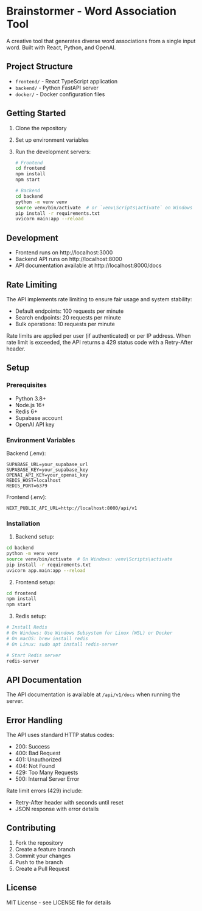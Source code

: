 # Brainstormer - Word Association Tool

A creative tool that generates diverse word associations from a single input word. Built with React, Python, and OpenAI.

## Project Structure

- `frontend/` - React TypeScript application
- `backend/` - Python FastAPI server
- `docker/` - Docker configuration files

## Getting Started

1. Clone the repository
2. Set up environment variables
3. Run the development servers:

   ```bash
   # Frontend
   cd frontend
   npm install
   npm start

   # Backend
   cd backend
   python -m venv venv
   source venv/bin/activate  # or `venv\Scripts\activate` on Windows
   pip install -r requirements.txt
   uvicorn main:app --reload
   ```

## Development

- Frontend runs on http://localhost:3000
- Backend API runs on http://localhost:8000
- API documentation available at http://localhost:8000/docs

## Rate Limiting

The API implements rate limiting to ensure fair usage and system stability:

- Default endpoints: 100 requests per minute
- Search endpoints: 20 requests per minute
- Bulk operations: 10 requests per minute

Rate limits are applied per user (if authenticated) or per IP address. When rate limit is exceeded, the API returns a 429 status code with a Retry-After header.

## Setup

### Prerequisites

- Python 3.8+
- Node.js 16+
- Redis 6+
- Supabase account
- OpenAI API key

### Environment Variables

Backend (.env):

```
SUPABASE_URL=your_supabase_url
SUPABASE_KEY=your_supabase_key
OPENAI_API_KEY=your_openai_key
REDIS_HOST=localhost
REDIS_PORT=6379
```

Frontend (.env):

```
NEXT_PUBLIC_API_URL=http://localhost:8000/api/v1
```

### Installation

1. Backend setup:

```bash
cd backend
python -m venv venv
source venv/bin/activate  # On Windows: venv\Scripts\activate
pip install -r requirements.txt
uvicorn app.main:app --reload
```

2. Frontend setup:

```bash
cd frontend
npm install
npm start
```

3. Redis setup:

```bash
# Install Redis
# On Windows: Use Windows Subsystem for Linux (WSL) or Docker
# On macOS: brew install redis
# On Linux: sudo apt install redis-server

# Start Redis server
redis-server
```

## API Documentation

The API documentation is available at `/api/v1/docs` when running the server.

## Error Handling

The API uses standard HTTP status codes:

- 200: Success
- 400: Bad Request
- 401: Unauthorized
- 404: Not Found
- 429: Too Many Requests
- 500: Internal Server Error

Rate limit errors (429) include:

- Retry-After header with seconds until reset
- JSON response with error details

## Contributing

1. Fork the repository
2. Create a feature branch
3. Commit your changes
4. Push to the branch
5. Create a Pull Request

## License

MIT License - see LICENSE file for details
